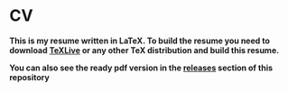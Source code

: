 # CV
**This is my resume written in LaTeX. To build the resume you need to download [TeXLive](https://www.tug.org/texlive/) or any other TeX distribution and build this resume.**

**You can also see the ready pdf version in the [releases](https://github.com/shahriaarrr/CV/releases) section of this repository**

